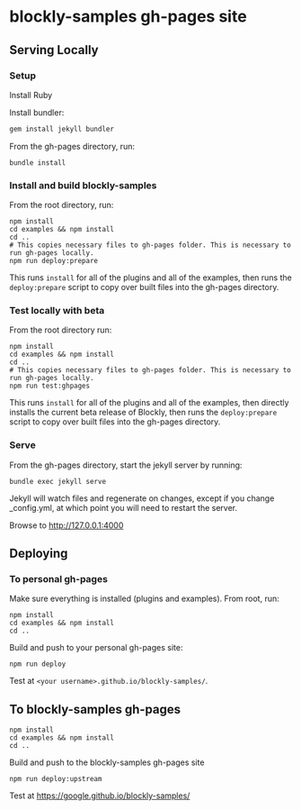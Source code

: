 # blockly-samples gh-pages site


## Serving Locally

### Setup

Install Ruby

Install bundler:

```bash
gem install jekyll bundler
```

From the gh-pages directory, run:

```
bundle install
```

### Install and build blockly-samples

From the root directory, run:

```
npm install
cd examples && npm install
cd ..
# This copies necessary files to gh-pages folder. This is necessary to run gh-pages locally.
npm run deploy:prepare
```

This runs `install` for all of the plugins and all of the examples, then runs the `deploy:prepare` script to copy over built files into the gh-pages directory.

### Test locally with beta

From the root directory run:

```
npm install
cd examples && npm install
cd ..
# This copies necessary files to gh-pages folder. This is necessary to run gh-pages locally.
npm run test:ghpages
```

This runs `install` for all of the plugins and all of the examples, then directly installs the current beta release of Blockly, then runs the `deploy:prepare` script to copy over built files into the gh-pages directory.

### Serve

From the gh-pages directory, start the jekyll server by running:

```
bundle exec jekyll serve
```

Jekyll will watch files and regenerate on changes, except if you change
_config.yml, at which point you will need to restart the server.


Browse to http://127.0.0.1:4000

## Deploying

### To personal gh-pages

Make sure everything is installed (plugins and examples). From root, run:

```
npm install
cd examples && npm install
cd ..
```

Build and push to your personal gh-pages site:

```
npm run deploy
```

Test at `<your username>.github.io/blockly-samples/`.

## To blockly-samples gh-pages

```
npm install
cd examples && npm install
cd ..
```

Build and push to the blockly-samples gh-pages site

```
npm run deploy:upstream
```

Test at https://google.github.io/blockly-samples/
